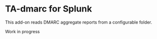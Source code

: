 # TA-dmarc for Splunk

This add-on reads DMARC aggregate reports from a configurable folder.

Work in progress
